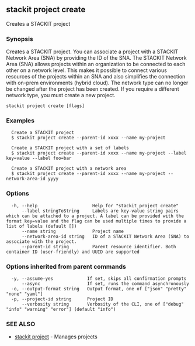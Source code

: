 ## stackit project create

Creates a STACKIT project

### Synopsis

Creates a STACKIT project.
You can associate a project with a STACKIT Network Area (SNA) by providing the ID of the SNA.
The STACKIT Network Area (SNA) allows projects within an organization to be connected to each other on a network level.
This makes it possible to connect various resources of the projects within an SNA and also simplifies the connection with on-prem environments (hybrid cloud).
The network type can no longer be changed after the project has been created. If you require a different network type, you must create a new project.


```
stackit project create [flags]
```

### Examples

```
  Create a STACKIT project
  $ stackit project create --parent-id xxxx --name my-project

  Create a STACKIT project with a set of labels
  $ stackit project create --parent-id xxxx --name my-project --label key=value --label foo=bar

  Create a STACKIT project with a network area
  $ stackit project create --parent-id xxxx --name my-project --network-area-id yyyy
```

### Options

```
  -h, --help                     Help for "stackit project create"
      --label stringToString     Labels are key-value string pairs which can be attached to a project. A label can be provided with the format key=value and the flag can be used multiple times to provide a list of labels (default [])
      --name string              Project name
      --network-area-id string   ID of a STACKIT Network Area (SNA) to associate with the project.
      --parent-id string         Parent resource identifier. Both container ID (user-friendly) and UUID are supported
```

### Options inherited from parent commands

```
  -y, --assume-yes             If set, skips all confirmation prompts
      --async                  If set, runs the command asynchronously
  -o, --output-format string   Output format, one of ["json" "pretty" "none" "yaml"]
  -p, --project-id string      Project ID
      --verbosity string       Verbosity of the CLI, one of ["debug" "info" "warning" "error"] (default "info")
```

### SEE ALSO

* [stackit project](./stackit_project.md)	 - Manages projects

